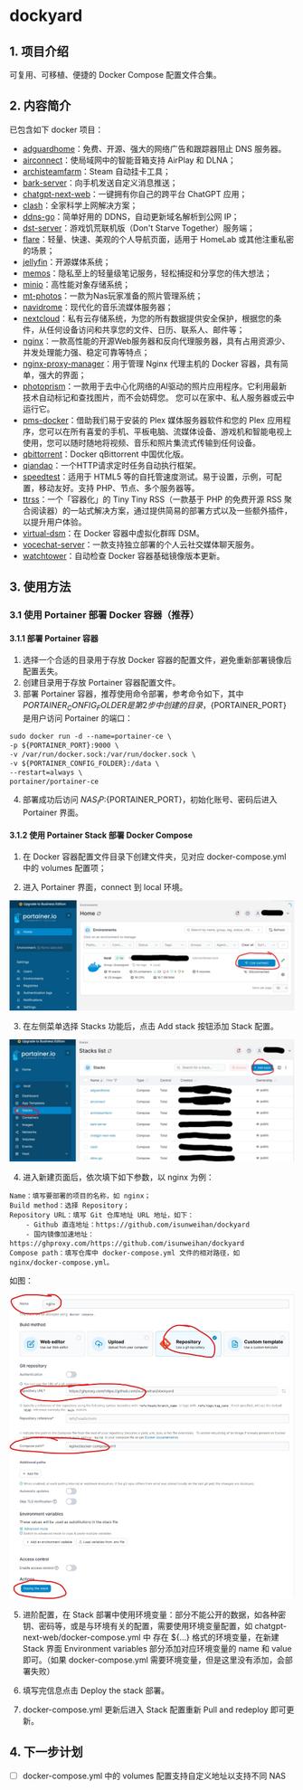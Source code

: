 # dockyard

## 1. 项目介绍

可复用、可移植、便捷的 Docker Compose 配置文件合集。

## 2. 内容简介

已包含如下 docker 项目：

+ [adguardhome](https://github.com/AdguardTeam/AdGuardHome)：免费、开源、强大的网络广告和跟踪器阻止 DNS 服务器。
+ [airconnect](https://github.com/1activegeek/docker-airconnect)：使局域网中的智能音箱支持 AirPlay 和 DLNA；
+ [archisteamfarm](https://github.com/JustArchiNET/ArchiSteamFarm)：Steam 自动挂卡工具；
+ [bark-server](https://github.com/Finb/bark-server)：向手机发送自定义消息推送；
+ [chatgpt-next-web](https://github.com/Yidadaa/ChatGPT-Next-Web)：一键拥有你自己的跨平台 ChatGPT 应用；
+ [clash](https://github.com/Dreamacro/clash)：全家科学上网解决方案；
+ [ddns-go](https://github.com/jeessy2/ddns-go)：简单好用的 DDNS，自动更新域名解析到公网 IP；
+ [dst-server](https://github.com/Jamesits/docker-dst-server)：游戏饥荒联机版（Don't Starve Together）服务端；
+ [flare](https://github.com/soulteary/docker-flare)：轻量、快速、美观的个人导航页面，适用于 HomeLab 或其他注重私密的场景；
+ [jellyfin](https://github.com/jellyfin/jellyfin)：开源媒体系统；
+ [memos](https://github.com/usememos/memos)：隐私至上的轻量级笔记服务，轻松捕捉和分享您的伟大想法；
+ [minio](https://github.com/minio/minio)：高性能对象存储系统；
+ [mt-photos](https://mtmt.tech/)：一款为Nas玩家准备的照片管理系统；
+ [navidrome](https://github.com/navidrome/navidrome)：现代化的音乐流媒体服务器；
+ [nextcloud](https://github.com/nextcloud/docker)：私有云存储系统，为您的所有数据提供安全保护，根据您的条件，从任何设备访问和共享您的文件、日历、联系人、邮件等；
+ [nginx](https://github.com/nginx/nginx)：一款高性能的开源Web服务器和反向代理服务器，具有占用资源少、并发处理能力强、稳定可靠等特点；
+ [nginx-proxy-manager](https://github.com/NginxProxyManager/nginx-proxy-manager)：用于管理 Nginx 代理主机的 Docker 容器，具有简单，强大的界面；
+ [photoprism](https://github.com/photoprism/photoprism)：一款用于去中心化网络的AI驱动的照片应用程序。它利用最新技术自动标记和查找图片，而不会妨碍您。 您可以在家中、私人服务器或云中运行它。
+ [pms-docker](https://github.com/plexinc/pms-docker)：借助我们易于安装的 Plex 媒体服务器软件和您的 Plex 应用程序，您可以在所有喜爱的手机、平板电脑、流媒体设备、游戏机和智能电视上使用，您可以随时随地将视频、音乐和照片集流式传输到任何设备。
+ [qbittorrent](https://github.com/SuperNG6/docker-qbittorrent)：Docker qBittorrent 中国优化版。
+ [qiandao](https://github.com/qd-today/qd)：一个HTTP请求定时任务自动执行框架。
+ [speedtest](https://github.com/librespeed/speedtest)：适用于 HTML5 等的自托管速度测试。易于设置，示例，可配置，移动友好。支持 PHP、节点、多个服务器等。
+ [ttrss](https://github.com/HenryQW/Awesome-TTRSS)：一个「容器化」的 Tiny Tiny RSS（一款基于 PHP 的免费开源 RSS 聚合阅读器）的一站式解决方案，通过提供简易的部署方式以及一些额外插件，以提升用户体验。
+ [virtual-dsm](https://github.com/kroese/virtual-dsm)：在 Docker 容器中虚拟化群晖 DSM。
+ [vocechat-server](https://github.com/Privoce/vocechat-server-rust)：一款支持独立部署的个人云社交媒体聊天服务。
+ [watchtower](https://github.com/containrrr/watchtower)：自动检查 Docker 容器基础镜像版本更新。

## 3. 使用方法

### 3.1 使用 Portainer 部署 Docker 容器（推荐）

#### 3.1.1 部署 Portainer 容器

1. 选择一个合适的目录用于存放 Docker 容器的配置文件，避免重新部署镜像后配置丢失。
2. 创建目录用于存放 Portainer 容器配置文件。
3. 部署 Portainer 容器，推荐使用命令部署，参考命令如下，其中 ${PORTAINER_CONFIG_FOLDER} 是第 2 步中创建的目录，${PORTAINER_PORT} 是用户访问 Portainer 的端口：

```
sudo docker run -d --name=portainer-ce \
-p ${PORTAINER_PORT}:9000 \
-v /var/run/docker.sock:/var/run/docker.sock \
-v ${PORTAINER_CONFIG_FOLDER}:/data \
--restart=always \
portainer/portainer-ce
```

4. 部署成功后访问 ${NAS_IP}:${PORTAINER_PORT}，初始化账号、密码后进入 Portainer 界面。

#### 3.1.2 使用 Portainer Stack 部署 Docker Compose

1. 在 Docker 容器配置文件目录下创建文件夹，见对应 docker-compose.yml 中的 volumes 配置项；

2. 进入 Portainer 界面，connect 到 local 环境。

![connect 到 local 环境](./doc/screenshot/screenshot-01.jpg)

3. 在左侧菜单选择 Stacks 功能后，点击 Add stack 按钮添加 Stack 配置。

![选择 Stacks 功能后添加 Stack 配置](./doc/screenshot/screenshot-02.jpg)

4. 进入新建页面后，依次填下如下参数，以 nginx 为例：

```
Name：填写要部署的项目的名称，如 nginx；
Build method：选择 Repository；
Repository URL：填写 Git 仓库地址 URL 地址，如下：
    - Github 直连地址：https://github.com/isunweihan/dockyard
    - 国内镜像加速地址：https://ghproxy.com/https://github.com/isunweihan/dockyard
Compose path：填写仓库中 docker-compose.yml 文件的相对路径，如 nginx/docker-compose.yml。
```

如图：

![填下参数并部署](./doc/screenshot/screenshot-03.jpg)

5. 进阶配置，在 Stack 部署中使用环境变量：部分不能公开的数据，如各种密钥、密码等，或是与环境有关的配置，需要使用环境变量配置，如 chatgpt-next-web/docker-compose.yml 中 存在 ${...} 格式的环境变量，在新建 Stack 界面 Environment variables 部分添加对应环境变量的 name 和 value 即可。（如果 docker-compose.yml 需要环境变量，但是这里没有添加，会部署失败）

6. 填写完信息点击 Deploy the stack 部署。

7. docker-compose.yml 更新后进入 Stack 配置重新 Pull and redeploy 即可更新。

## 4. 下一步计划

+ [ ] docker-compose.yml 中的 volumes 配置支持自定义地址以支持不同 NAS

